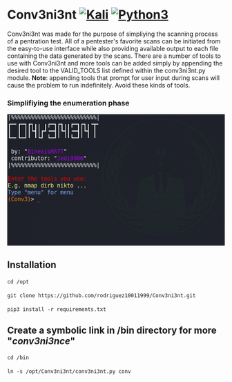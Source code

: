 # Conv3ni3nt [![Kali](https://img.shields.io/badge/-Kali-informational)](https://www.kali.org/) [![Python3](https://img.shields.io/badge/-Python3-yellow)](https://www.python.org/)

Conv3ni3nt was made for the purpose of simpliying the scanning process of a pentration test. All of a pentester's favorite scans can be initiated from the easy-to-use interface while also providing available output to each file containing the data generated by the scans. There are a number of tools to use with Conv3ni3nt and more tools can be added simply by appending the desired tool to the VALID_TOOLS list defined within the conv3ni3nt.py module. **Note**: appending tools that prompt for user input during scans will cause the problem to run indefinitely. Avoid these kinds of tools.
### Simplifiying the enumeration phase
![Interface](images/conv3ni3nt.png)
## Installation
```
cd /opt

git clone https://github.com/rodriguez10011999/Conv3ni3nt.git

pip3 install -r requirements.txt
```
## Create a symbolic link in /bin directory for more "_conv3ni3nce_"
```
cd /bin

ln -s /opt/Conv3ni3nt/conv3ni3nt.py conv
```
